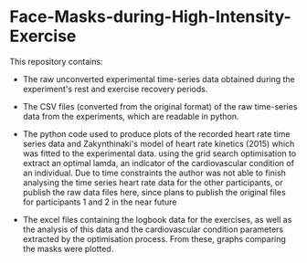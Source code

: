# Face-Masks-during-High-Intensity-Exercise
This repository contains:

- The raw unconverted experimental time-series data obtained during the experiment's rest and exercise recovery periods.
- The CSV files (converted from the original format) of the raw time-series data from the experiments, which are readable in python.
- The python code used to produce plots of the recorded heart rate time series data and Zakynthinaki's model of heart rate kinetics (2015) which was fitted to the experimental data. 
  using the grid search optimisation to extract an optimal lamda, an indicator of the cardiovascular condition of an individual. Due to time constraints the author was not able to 
  finish analysing the time series heart rate data for the other participants, or publish the raw data files here, since plans to publish the original files for participants 1 and 2 in the near future

- The excel files containing the logbook data for the exercises, as well as the analysis of this data and the cardiovascular condition parameters extracted by the optimisation process.
  From these, graphs comparing the masks were plotted.

